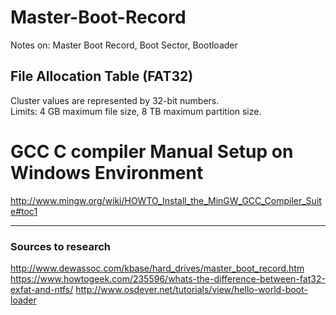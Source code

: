 # Master-Boot-Record
Notes on: Master Boot Record, Boot Sector, Bootloader

## File Allocation Table (FAT32)
Cluster values are represented by 32-bit numbers.  
Limits: 4 GB maximum file size, 8 TB maximum partition size.  


# GCC C compiler Manual Setup on Windows Environment
http://www.mingw.org/wiki/HOWTO_Install_the_MinGW_GCC_Compiler_Suite#toc1

---
### Sources to research
http://www.dewassoc.com/kbase/hard_drives/master_boot_record.htm
https://www.howtogeek.com/235596/whats-the-difference-between-fat32-exfat-and-ntfs/
http://www.osdever.net/tutorials/view/hello-world-boot-loader
